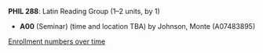 **PHIL 288**: Latin Reading Group (1–2 units, by 1)

- **A00** (Seminar) (time and location TBA) by Johnson, Monte (A07483895)

[Enrollment numbers over time](./PHIL288.tsv)
